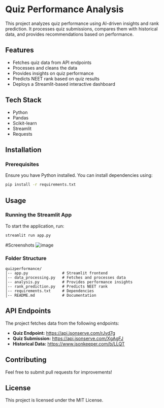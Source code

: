 # Quiz Performance Analysis

This project analyzes quiz performance using AI-driven insights and rank prediction. It processes quiz submissions, compares them with historical data, and provides recommendations based on performance.

## Features
- Fetches quiz data from API endpoints
- Processes and cleans the data
- Provides insights on quiz performance
- Predicts NEET rank based on quiz results
- Deploys a Streamlit-based interactive dashboard

## Tech Stack
- Python
- Pandas
- Scikit-learn
- Streamlit
- Requests

## Installation
### Prerequisites
Ensure you have Python installed. You can install dependencies using:
```bash
pip install -r requirements.txt
```

## Usage
### Running the Streamlit App
To start the application, run:
```bash
streamlit run app.py
```
#Screenshots
![image](https://github.com/user-attachments/assets/9d84e1df-967c-4c0b-9ab1-8aa060f9f17e)


### Folder Structure
```
quizperformance/
│-- app.py               # Streamlit frontend
│-- data_processing.py   # Fetches and processes data
│-- analysis.py          # Provides performance insights
│-- rank_prediction.py   # Predicts NEET rank
│-- requirements.txt     # Dependencies
│-- README.md            # Documentation
```

## API Endpoints
The project fetches data from the following endpoints:
- **Quiz Endpoint:** https://api.jsonserve.com/rJvd7g
- **Quiz Submission:** https://api.jsonserve.com/XgAgFJ
- **Historical Data:** https://www.jsonkeeper.com/b/LLQT


## Contributing
Feel free to submit pull requests for improvements!

## License
This project is licensed under the MIT License.

